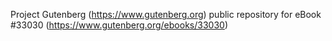 Project Gutenberg (https://www.gutenberg.org) public repository for eBook #33030 (https://www.gutenberg.org/ebooks/33030)

